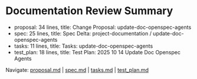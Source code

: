 # Documentation Review Summary

- proposal: 34 lines, title: Change Proposal: update-doc-openspec-agents
- spec: 25 lines, title: Spec Delta: project-documentation / update-doc-openspec-agents
- tasks: 11 lines, title: Tasks: update-doc-openspec-agents
- test_plan: 18 lines, title: Test Plan: 2025 10 14 Update Doc Openspec Agents

Navigate: [proposal.md](./proposal.md) | [spec.md](./spec.md) | [tasks.md](./tasks.md) | [test_plan.md](./test_plan.md)
